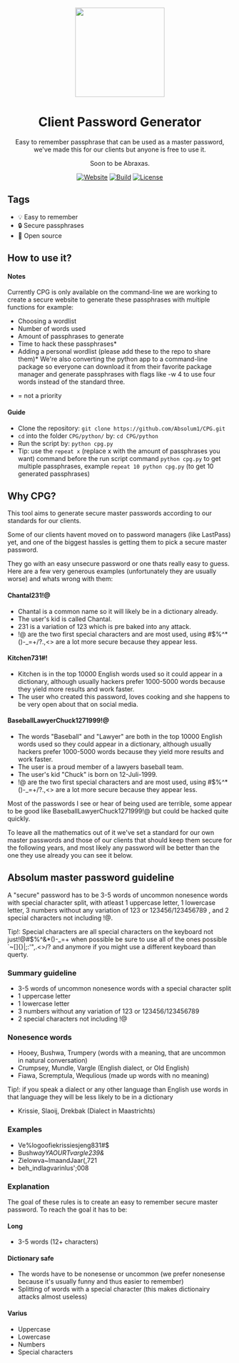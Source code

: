 <p align="center"><a href="https://github.com/absolum1"
target="_blank"><br><img width="200" src="https://absolum.nl/assets/images/absolum-logo1.svg"></a></p>


<h1 align="center">Client Password Generator</h1>


<p align="center">Easy to remember passphrase that can be used as a master password, we've made this for our clients but anyone is free to use it.</p>

<p align="center">Soon to be Abraxas.</p>

<p align="center"> 
<a href="https://absolum.nl"><img src="https://img.shields.io/badge/website-absolum.nl-lightgrey.svg" alt="Website"></a>
<a href="https://github.com/absolum1"><img src="https://img.shields.io/badge/build-success-lightgrey.svg" alt="Build"></a>
<a href="https://absolum.nl/Licenses"><img src="https://img.shields.io/badge/license-MIT-lightgrey.svg" alt="License"></a>
</p>


## Tags
- :bulb: Easy to remember
- :lock: Secure passphrases
- 🎉 Open source

## How to use it?
#### Notes
Currently CPG is only available on the command-line we are working to create a secure website to generate these
passphrases with multiple functions for example:
- Choosing a wordlist
- Number of words used
- Amount of passphrases to generate
- Time to hack these passphrases*
- Adding a personal wordlist (please add these to the repo to share them)*
We're also converting the python app to a command-line package so everyone can download it from their favorite package manager and generate passphrases with flags like -w 4 to use four words instead of the standard three.

* = not a priority

#### Guide
- Clone the repository: ```git clone https://github.com/Absolum1/CPG.git```
- ```cd``` into the folder ```CPG/python/``` by: ```cd CPG/python```
- Run the script by: ```python cpg.py```
- Tip: use the ```repeat x``` (replace x with the amount of passphrases you want) command before the run script command ```python cpg.py``` to get multiple passphrases, example ```repeat 10 python cpg.py``` (to get 10 generated passphrases)


## Why CPG?
This tool aims to generate secure master passwords according to our standards for our clients.

Some of our clients havent moved on to password managers (like LastPass) yet, and one of the biggest hassles is getting them to pick a secure master password.

They go with an easy unsecure password or one thats really easy to guess.
Here are a few very generous examples (unfortunately they are usually worse) and whats wrong with them:
#### Chantal231!@
- Chantal is a common name so it will likely be in a dictionary already.
- The user's kid is called Chantal.
- 231 is a variation of 123 which is pre baked into any attack.
- !@ are the two first special characters and are most used, using #$%^*()-_=+/?.,<> are a lot more secure because they appear less.
#### Kitchen731#!
- Kitchen is in the top 10000 English words used so it could appear in a dictionary, although usually hackers prefer 1000-5000 words because they yield more results and work faster.
- The user who created this password, loves cooking and she happens to be very open about that on social media.
#### BaseballLawyerChuck1271999!@
- The words "Baseball" and "Lawyer" are both in the top 10000 English words used so they could appear in a dictionary, although usually hackers prefer 1000-5000 words because they yield more results and work faster.
- The user is a proud member of a lawyers baseball team.
- The user's kid "Chuck" is born on 12-Juli-1999.
- !@ are the two first special characters and are most used, using #$%^*()-_=+/?.,<> are a lot more secure because they appear less.

Most of the passwords I see or hear of being used are terrible, some appear to be good like BaseballLawyerChuck1271999!@ but could be hacked quite quickly.

To leave all the mathematics out of it we've set a standard for our own master passwords and those of our clients that should keep them secure for the following years, and most likely any password will be better than the one they use already you can see it below.

## Absolum master password guideline
A "secure" password has to be 3-5 words of uncommon nonesence words with special character split, with atleast 1 uppercase letter, 1 lowercase letter, 3 numbers without any variation of 123 or 123456/123456789 , and 2 special characters not including !@.

Tip!: Special characters are all special characters on the keyboard not just!@#$%^&*()-_=+
when possible be sure to use all of the ones possible `~[]{}\|;:'",.<>/? and anymore if you might use a different keyboard than querty.

### Summary guideline
- 3-5 words of uncommon nonesence words with a special character split
- 1 uppercase letter
- 1 lowercase letter
- 3 numbers without any variation of 123 or 123456/123456789
- 2 special characters not including !@

### Nonesence words
- Hooey, Bushwa, Trumpery (words with a meaning, that are uncommon in natural conversation)
- Crumpsey, Mundle, Vargle (English dialect, or Old English)
- Fiawa, Scremptula, Wequlious (made up words with no meaning)

Tip!: if you speak a dialect or any other language than English use words in that language they will be less likely to be in a dictionary
- Krissie, Slaoij, Drekbak (Dialect in Maastrichts)

### Examples
- Ve%logoofiekrissiesjeng831#$
- Bushw*ayYAOURTvargle239&*
- Zielowva~lmaandJaar(,721
- beh_indlagvarinlus';008

### Explanation
The goal of these rules is to create an easy to remember secure master password.
To reach the goal it has to be:
#### Long
- 3-5 words (12+ characters)
#### Dictionary safe
- The words have to be nonesense or uncommon (we prefer nonesense because it's usually funny and thus easier to remember)
- Splitting of words with a special character (this makes dictionairy attacks almost useless)
#### Varius
- Uppercase
- Lowercase
- Numbers
- Special characters
